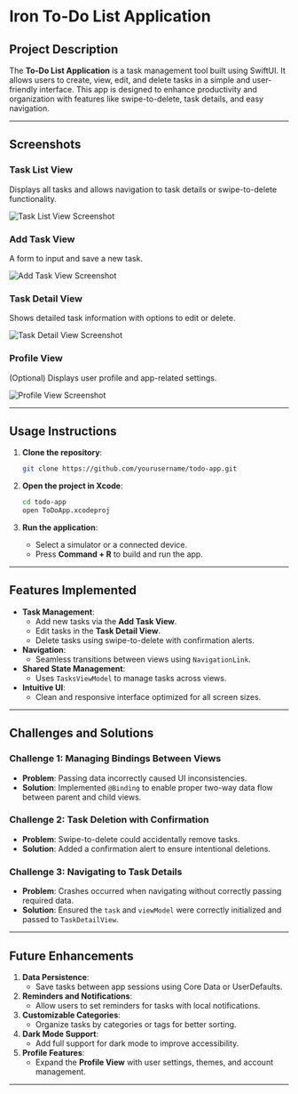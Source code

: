 # Iron To-Do List Application

## Project Description
The **To-Do List Application** is a task management tool built using SwiftUI. It allows users to create, view, edit, and delete tasks in a simple and user-friendly interface. This app is designed to enhance productivity and organization with features like swipe-to-delete, task details, and easy navigation.

---

## Screenshots

### Task List View
Displays all tasks and allows navigation to task details or swipe-to-delete functionality.

![Task List View Screenshot](./Screenshots/TaskListView.png)

### Add Task View
A form to input and save a new task.

![Add Task View Screenshot](./Screenshots/AddTaskView.png)

### Task Detail View
Shows detailed task information with options to edit or delete.

![Task Detail View Screenshot](./Screenshots/TaskDetailView.png)

### Profile View
(Optional) Displays user profile and app-related settings.

![Profile View Screenshot](./Screenshots/ProfileView.png)

---

## Usage Instructions
1. **Clone the repository**:
   ```bash
   git clone https://github.com/yourusername/todo-app.git
   ```

2. **Open the project in Xcode**:
   ```bash
   cd todo-app
   open ToDoApp.xcodeproj
   ```

3. **Run the application**:
   - Select a simulator or a connected device.
   - Press **Command + R** to build and run the app.

---

## Features Implemented
- **Task Management**:
  - Add new tasks via the **Add Task View**.
  - Edit tasks in the **Task Detail View**.
  - Delete tasks using swipe-to-delete with confirmation alerts.
- **Navigation**:
  - Seamless transitions between views using `NavigationLink`.
- **Shared State Management**:
  - Uses `TasksViewModel` to manage tasks across views.
- **Intuitive UI**:
  - Clean and responsive interface optimized for all screen sizes.

---

## Challenges and Solutions

### Challenge 1: Managing Bindings Between Views
- **Problem**: Passing data incorrectly caused UI inconsistencies.
- **Solution**: Implemented `@Binding` to enable proper two-way data flow between parent and child views.

### Challenge 2: Task Deletion with Confirmation
- **Problem**: Swipe-to-delete could accidentally remove tasks.
- **Solution**: Added a confirmation alert to ensure intentional deletions.

### Challenge 3: Navigating to Task Details
- **Problem**: Crashes occurred when navigating without correctly passing required data.
- **Solution**: Ensured the `task` and `viewModel` were correctly initialized and passed to `TaskDetailView`.

---

## Future Enhancements
1. **Data Persistence**:
   - Save tasks between app sessions using Core Data or UserDefaults.
2. **Reminders and Notifications**:
   - Allow users to set reminders for tasks with local notifications.
3. **Customizable Categories**:
   - Organize tasks by categories or tags for better sorting.
4. **Dark Mode Support**:
   - Add full support for dark mode to improve accessibility.
5. **Profile Features**:
   - Expand the **Profile View** with user settings, themes, and account management.

---
